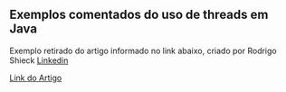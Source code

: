 ## Exemplos comentados do uso de threads em Java

Exemplo retirado do artigo informado no link abaixo, criado por Rodrigo Shieck [Linkedin](https://www.linkedin.com/in/rodrigo-schieck-501019152/)

[Link do Artigo](https://www.devmedia.com.br/threads-paralelizando-tarefas-com-os-diferentes-recursos-do-java/34309#:~:text=Ele%2C%20basicamente%2C%20permite%20ao%20software,conforme%20demonstra%20a%20Figura%203.)

